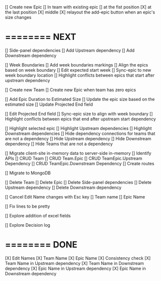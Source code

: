
[] Create new Epic
    [] In team with existing epic
        [] at the fist position
        [X] at the last position
        [X] middle
    [X] relayout the add-epic button when an epic's size changes

========
NEXT
========

[] Side-panel dependencies
    [] Add Upstream dependency
    [] Add Downstream dependency

[] Week Boundaries
    [] Add week boundaries markings
    [] Align the epics based on week boundary
    [] Edit expected start week
        [] Sync-epic to new week boundary location
        [] Highlight conflicts between epics that start after upstream dependency

[] Create new Team
    [] Create new Epic when team has zero epics


[] Add Epic Duration to Estimated Size
    [] Update the epic size based on the estimated size
    [] Update Projected End field

[] Edit Projected End field
    [] Sync-epic size to align with week boundary
    [] Highlight conflicts between epics that end after upstream start dependency

[] Highlight selected epic
    [] Highlight Upstream dependencies
    [] Highlight Downstream dependencies
    [] Hide dependency connections for teams that are not a dependency
        [] Hide Upstream dependency
        [] Hide Downstream dependency
    [] Hide Teams that are not a dependency

[] Migrate client-site in-memory data to server-side in-memory
    [] Identify APIs
        [] CRUD Team
        [] CRUD Team.Epic
        [] CRUD TeamEpic.Upstream Dependency
        [] CRUD TeamEpic.Downstream Dependency
    [] Create routes

[] Migrate to MongoDB

[] Delete Team
[] Delete Epic
[] Delete Side-panel dependencies
    [] Delete Upstream dependency
    [] Delete Downstream dependency


[] Cancel Edit Name changes with Esc key
    [] Team name
    [] Epic Name

[] Fix lines to be pretty

[] Explore addition of excel fields

[] Explore Decision log


========
 DONE
========

[X] Edit Names
    [X] Team Name
    [X] Epic Name
    [X] Consistency check
        [X] Team Name in Upstream dependency
        [X] Team Name in Downstream dependency
        [X] Epic Name in Upstream dependency
        [X] Epic Name in Downstream dependency


